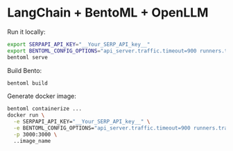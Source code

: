 # LangChain + BentoML + OpenLLM


Run it locally:
```bash
export SERPAPI_API_KEY="__Your_SERP_API_key__"
export BENTOML_CONFIG_OPTIONS="api_server.traffic.timeout=900 runners.traffic.timeout=900"
bentoml serve
```

Build Bento:
```bash
bentoml build
```

Generate docker image:

```bash
bentoml containerize ...
docker run \
  -e SERPAPI_API_KEY="__Your_SERP_API_key__" \
  -e BENTOML_CONFIG_OPTIONS="api_server.traffic.timeout=900 runners.traffic.timeout=900" \
  -p 3000:3000 \
  ..image_name

```
